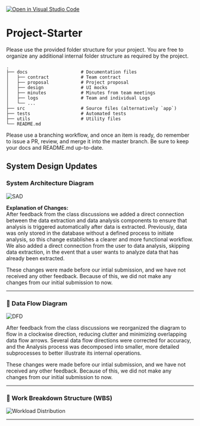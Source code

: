 [![Open in Visual Studio Code](https://classroom.github.com/assets/open-in-vscode-2e0aaae1b6195c2367325f4f02e2d04e9abb55f0b24a779b69b11b9e10269abc.svg)](https://classroom.github.com/online_ide?assignment_repo_id=20510514&assignment_repo_type=AssignmentRepo)
# Project-Starter
Please use the provided folder structure for your project. You are free to organize any additional internal folder structure as required by the project. 

```
.
├── docs                    # Documentation files
│   ├── contract            # Team contract
│   ├── proposal            # Project proposal 
│   ├── design              # UI mocks
│   ├── minutes             # Minutes from team meetings
│   ├── logs                # Team and individual Logs
│   └── ...          
├── src                     # Source files (alternatively `app`)
├── tests                   # Automated tests 
├── utils                   # Utility files
└── README.md
```

Please use a branching workflow, and once an item is ready, do remember to issue a PR, review, and merge it into the master branch.
Be sure to keep your docs and README.md up-to-date.

## System Design Updates

### System Architecture Diagram
<img alt="SAD" src="https://github.com/user-attachments/assets/359730c1-3bd8-4397-a6fc-67b4bc08e843" />

**Explanation of Changes:**  
After feedback from the class discussions we added a direct connection between the data extraction and data analysis components to ensure that analysis is triggered automatically after data is extracted. Previously, data was only stored in the database without a defined process to initiate analysis, so this change establishes a clearer and more functional workflow. We also added a direct connection from the user to data analysis, skipping data extraction, in the event that a user wants to analyze data that has already been extracted.

These changes were made before our intial submission, and we have not received any other feedback. Because of this, we did not make any changes from our initial submission to now.

---

### 🔄 Data Flow Diagram
<img alt="DFD" src="https://github.com/user-attachments/assets/68f99928-e1ee-4887-a0a9-2f6fbb5caac5" />

After feedback from the class discussions we reorganized the diagram to flow in a clockwise direction, reducing clutter and minimizing overlapping data flow arrows. Several data flow directions were corrected for accuracy, and the Analysis process was decomposed into smaller, more detailed subprocesses to better illustrate its internal operations.

These changes were made before our intial submission, and we have not received any other feedback. Because of this, we did not make any changes from our initial submission to now.

---

### 🧱 Work Breakdown Structure (WBS)
<img alt="Workload Distribution" src="https://github.com/user-attachments/assets/573b7c83-1912-479d-a5e3-5a5bdacd3161" />

---
